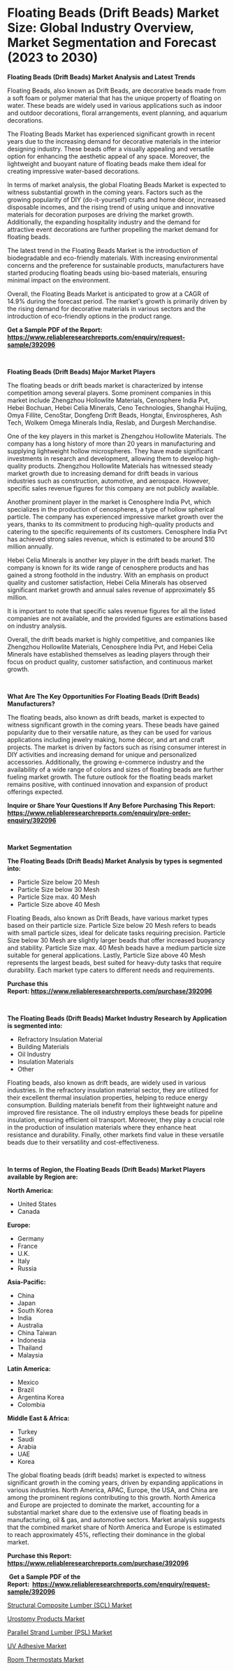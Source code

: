 <p><h1>Floating Beads (Drift Beads) Market Size: Global Industry Overview, Market Segmentation and Forecast (2023 to 2030)</h1></p><p><strong>Floating Beads (Drift Beads) Market Analysis and Latest Trends</strong></p>
<p><p>Floating Beads, also known as Drift Beads, are decorative beads made from a soft foam or polymer material that has the unique property of floating on water. These beads are widely used in various applications such as indoor and outdoor decorations, floral arrangements, event planning, and aquarium decorations.</p><p>The Floating Beads Market has experienced significant growth in recent years due to the increasing demand for decorative materials in the interior designing industry. These beads offer a visually appealing and versatile option for enhancing the aesthetic appeal of any space. Moreover, the lightweight and buoyant nature of floating beads make them ideal for creating impressive water-based decorations.</p><p>In terms of market analysis, the global Floating Beads Market is expected to witness substantial growth in the coming years. Factors such as the growing popularity of DIY (do-it-yourself) crafts and home décor, increased disposable incomes, and the rising trend of using unique and innovative materials for decoration purposes are driving the market growth. Additionally, the expanding hospitality industry and the demand for attractive event decorations are further propelling the market demand for floating beads.</p><p>The latest trend in the Floating Beads Market is the introduction of biodegradable and eco-friendly materials. With increasing environmental concerns and the preference for sustainable products, manufacturers have started producing floating beads using bio-based materials, ensuring minimal impact on the environment.</p><p>Overall, the Floating Beads Market is anticipated to grow at a CAGR of 14.9% during the forecast period. The market's growth is primarily driven by the rising demand for decorative materials in various sectors and the introduction of eco-friendly options in the product range.</p></p>
<p><strong>Get a Sample PDF of the Report:&nbsp; <a href="https://www.reliableresearchreports.com/enquiry/request-sample/392096">https://www.reliableresearchreports.com/enquiry/request-sample/392096</a></strong></p>
<p>&nbsp;</p>
<p><strong>Floating Beads (Drift Beads) Major Market Players</strong></p>
<p><p>The floating beads or drift beads market is characterized by intense competition among several players. Some prominent companies in this market include Zhengzhou Hollowlite Materials, Cenosphere India Pvt, Hebei Bochuan, Hebei Celia Minerals, Ceno Technologies, Shanghai Huijing, Omya Fillite, CenoStar, Dongfeng Drift Beads, Hongtai, Envirospheres, Ash Tech, Wolkem Omega Minerals India, Reslab, and Durgesh Merchandise.</p><p>One of the key players in this market is Zhengzhou Hollowlite Materials. The company has a long history of more than 20 years in manufacturing and supplying lightweight hollow microspheres. They have made significant investments in research and development, allowing them to develop high-quality products. Zhengzhou Hollowlite Materials has witnessed steady market growth due to increasing demand for drift beads in various industries such as construction, automotive, and aerospace. However, specific sales revenue figures for this company are not publicly available.</p><p>Another prominent player in the market is Cenosphere India Pvt, which specializes in the production of cenospheres, a type of hollow spherical particle. The company has experienced impressive market growth over the years, thanks to its commitment to producing high-quality products and catering to the specific requirements of its customers. Cenosphere India Pvt has achieved strong sales revenue, which is estimated to be around $10 million annually.</p><p>Hebei Celia Minerals is another key player in the drift beads market. The company is known for its wide range of cenosphere products and has gained a strong foothold in the industry. With an emphasis on product quality and customer satisfaction, Hebei Celia Minerals has observed significant market growth and annual sales revenue of approximately $5 million.</p><p>It is important to note that specific sales revenue figures for all the listed companies are not available, and the provided figures are estimations based on industry analysis.</p><p>Overall, the drift beads market is highly competitive, and companies like Zhengzhou Hollowlite Materials, Cenosphere India Pvt, and Hebei Celia Minerals have established themselves as leading players through their focus on product quality, customer satisfaction, and continuous market growth.</p></p>
<p>&nbsp;</p>
<p><strong>What Are The Key Opportunities For Floating Beads (Drift Beads) Manufacturers?</strong></p>
<p><p>The floating beads, also known as drift beads, market is expected to witness significant growth in the coming years. These beads have gained popularity due to their versatile nature, as they can be used for various applications including jewelry making, home décor, and art and craft projects. The market is driven by factors such as rising consumer interest in DIY activities and increasing demand for unique and personalized accessories. Additionally, the growing e-commerce industry and the availability of a wide range of colors and sizes of floating beads are further fueling market growth. The future outlook for the floating beads market remains positive, with continued innovation and expansion of product offerings expected.</p></p>
<p><strong>Inquire or Share Your Questions If Any Before Purchasing This Report: <a href="https://www.reliableresearchreports.com/enquiry/pre-order-enquiry/392096">https://www.reliableresearchreports.com/enquiry/pre-order-enquiry/392096</a></strong></p>
<p>&nbsp;</p>
<p><strong>Market Segmentation</strong></p>
<p><strong>The Floating Beads (Drift Beads) Market Analysis by types is segmented into:</strong></p>
<p><ul><li>Particle Size below 20 Mesh</li><li>Particle Size below 30 Mesh</li><li>Particle Size max. 40 Mesh</li><li>Particle Size above 40 Mesh</li></ul></p>
<p><p>Floating Beads, also known as Drift Beads, have various market types based on their particle size. Particle Size below 20 Mesh refers to beads with small particle sizes, ideal for delicate tasks requiring precision. Particle Size below 30 Mesh are slightly larger beads that offer increased buoyancy and stability. Particle Size max. 40 Mesh beads have a medium particle size suitable for general applications. Lastly, Particle Size above 40 Mesh represents the largest beads, best suited for heavy-duty tasks that require durability. Each market type caters to different needs and requirements.</p></p>
<p><strong>Purchase this Report:&nbsp;<a href="https://www.reliableresearchreports.com/purchase/392096">https://www.reliableresearchreports.com/purchase/392096</a></strong></p>
<p>&nbsp;</p>
<p><strong>The Floating Beads (Drift Beads) Market Industry Research by Application is segmented into:</strong></p>
<p><ul><li>Refractory Insulation Material</li><li>Building Materials</li><li>Oil Industry</li><li>Insulation Materials</li><li>Other</li></ul></p>
<p><p>Floating beads, also known as drift beads, are widely used in various industries. In the refractory insulation material sector, they are utilized for their excellent thermal insulation properties, helping to reduce energy consumption. Building materials benefit from their lightweight nature and improved fire resistance. The oil industry employs these beads for pipeline insulation, ensuring efficient oil transport. Moreover, they play a crucial role in the production of insulation materials where they enhance heat resistance and durability. Finally, other markets find value in these versatile beads due to their versatility and cost-effectiveness.</p></p>
<p>&nbsp;</p>
<p><strong>In terms of Region, the Floating Beads (Drift Beads) Market Players available by Region are:</strong></p>
<p>
    <p> <strong> North America: </strong>
        <ul>
            <li>United States</li>
            <li>Canada</li>
        </ul>
        </p> 
    <p> <strong> Europe: </strong>
        <ul>
            <li>Germany</li>
            <li>France</li>
            <li>U.K.</li>
            <li>Italy</li>
            <li>Russia</li>
        </ul>
        </p> 
    <p> <strong> Asia-Pacific: </strong>
        <ul>
            <li>China</li>
            <li>Japan</li>
            <li>South Korea</li>
            <li>India</li>
            <li>Australia</li>
            <li>China Taiwan</li>
            <li>Indonesia</li>
            <li>Thailand</li>
            <li>Malaysia</li>
        </ul>
        </p> 
    <p> <strong> Latin America: </strong>
        <ul>
            <li>Mexico</li>
            <li>Brazil</li>
            <li>Argentina Korea</li>
            <li>Colombia</li>
        </ul>
        </p> 
    <p> <strong> Middle East & Africa: </strong>
        <ul>
            <li>Turkey</li>
            <li>Saudi</li>
            <li>Arabia</li>
            <li>UAE</li>
            <li>Korea</li>
        </ul>
    </p>
    </p>
<p><p>The global floating beads (drift beads) market is expected to witness significant growth in the coming years, driven by expanding applications in various industries. North America, APAC, Europe, the USA, and China are among the prominent regions contributing to this growth. North America and Europe are projected to dominate the market, accounting for a substantial market share due to the extensive use of floating beads in manufacturing, oil & gas, and automotive sectors. Market analysis suggests that the combined market share of North America and Europe is estimated to reach approximately 45%, reflecting their dominance in the global market.</p></p>
<p><strong>Purchase this Report: <a href="https://www.reliableresearchreports.com/purchase/392096">https://www.reliableresearchreports.com/purchase/392096</a></strong></p>
<p>&nbsp;<strong>Get a Sample PDF of the Report:&nbsp;&nbsp;<a href="https://www.reliableresearchreports.com/enquiry/request-sample/392096">https://www.reliableresearchreports.com/enquiry/request-sample/392096</a></strong></p>
<p><strong></strong></p>
<p><p><a href="https://github.com/Paul14Anderson63/Market-Research-Report-List-1/blob/main/structural-composite-lumber-scl-market.md">Structural Composite Lumber (SCL) Market</a></p><p><a href="https://medium.com/@wall.see.write/urostomy-products-market-share-evolution-and-market-growth-trends-2023-2030-1b921d15d2b8">Urostomy Products Market</a></p><p><a href="https://github.com/aasishrp01/Market-Research-Report-List-1/blob/main/parallel-strand-lumber-psl-market.md">Parallel Strand Lumber (PSL) Market</a></p><p><a href="https://medium.com/@pair.holy.proof/uv-adhesive-market-furnishes-information-on-market-share-market-trends-and-market-growth-9c9d83a98818">UV Adhesive Market</a></p><p><a href="https://medium.com/@lap.snake.again/room-thermostats-market-insights-into-market-cagr-market-trends-and-growth-strategies-3e6cee98d04f">Room Thermostats Market</a></p></p>